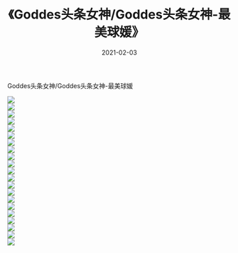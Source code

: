 ﻿---
layout: post
title:  《Goddes头条女神/Goddes头条女神-最美球媛》
date:   2021-02-03
img: http://img.660000.xyz/Sharelink/网络美图/2021/Goddes头条女神/Goddes头条女神-最美球媛/000.jpg
categories: [美女, 清纯, 唯美]
---

Goddes头条女神/Goddes头条女神-最美球媛

 ![](http://img.660000.xyz/Sharelink/网络美图/2021/Goddes头条女神/Goddes头条女神-最美球媛/001.jpg) <br>![](http://img.660000.xyz/Sharelink/网络美图/2021/Goddes头条女神/Goddes头条女神-最美球媛/002.jpg) <br>![](http://img.660000.xyz/Sharelink/网络美图/2021/Goddes头条女神/Goddes头条女神-最美球媛/003.jpg) <br>![](http://img.660000.xyz/Sharelink/网络美图/2021/Goddes头条女神/Goddes头条女神-最美球媛/004.jpg) <br>![](http://img.660000.xyz/Sharelink/网络美图/2021/Goddes头条女神/Goddes头条女神-最美球媛/005.jpg) <br>![](http://img.660000.xyz/Sharelink/网络美图/2021/Goddes头条女神/Goddes头条女神-最美球媛/006.jpg) <br>![](http://img.660000.xyz/Sharelink/网络美图/2021/Goddes头条女神/Goddes头条女神-最美球媛/007.jpg) <br>![](http://img.660000.xyz/Sharelink/网络美图/2021/Goddes头条女神/Goddes头条女神-最美球媛/008.jpg) <br>![](http://img.660000.xyz/Sharelink/网络美图/2021/Goddes头条女神/Goddes头条女神-最美球媛/009.jpg) <br>![](http://img.660000.xyz/Sharelink/网络美图/2021/Goddes头条女神/Goddes头条女神-最美球媛/010.jpg) <br>![](http://img.660000.xyz/Sharelink/网络美图/2021/Goddes头条女神/Goddes头条女神-最美球媛/011.jpg) <br>![](http://img.660000.xyz/Sharelink/网络美图/2021/Goddes头条女神/Goddes头条女神-最美球媛/012.jpg) <br>![](http://img.660000.xyz/Sharelink/网络美图/2021/Goddes头条女神/Goddes头条女神-最美球媛/013.jpg) <br>![](http://img.660000.xyz/Sharelink/网络美图/2021/Goddes头条女神/Goddes头条女神-最美球媛/014.jpg) <br>![](http://img.660000.xyz/Sharelink/网络美图/2021/Goddes头条女神/Goddes头条女神-最美球媛/015.jpg) <br>![](http://img.660000.xyz/Sharelink/网络美图/2021/Goddes头条女神/Goddes头条女神-最美球媛/016.jpg) <br>![](http://img.660000.xyz/Sharelink/网络美图/2021/Goddes头条女神/Goddes头条女神-最美球媛/017.jpg) <br>![](http://img.660000.xyz/Sharelink/网络美图/2021/Goddes头条女神/Goddes头条女神-最美球媛/018.jpg) <br>![](http://img.660000.xyz/Sharelink/网络美图/2021/Goddes头条女神/Goddes头条女神-最美球媛/019.jpg) <br>![](http://img.660000.xyz/Sharelink/网络美图/2021/Goddes头条女神/Goddes头条女神-最美球媛/020.jpg) <br>![](http://img.660000.xyz/Sharelink/网络美图/2021/Goddes头条女神/Goddes头条女神-最美球媛/021.jpg) <br>